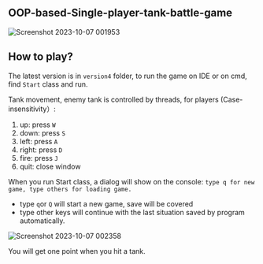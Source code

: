 ## OOP-based-Single-player-tank-battle-game
![Screenshot 2023-10-07 001953](https://github.com/liu2su/OOP-based-Single-player-tank-battle-game/assets/96462566/7dd3ee9c-c33d-4347-8394-e5e2064d48e5)

## How to play?

The latest version is in ```version4``` folder, to run the game on IDE or on cmd, find ```Start``` class and run.

Tank movement, enemy tank is controlled by threads, for players (Case-insensitivity）:
1. up: press ```W```
2. down: press ```S```
3. left: press ```A```
4. right: press ```D```
5. fire: press ```J```
6. quit: close window

When you run Start class, a dialog will show on the console:
```type q for new game, type others for loading game.```

- type ```q```or ```Q``` will start a new game, save will be covered
- type other keys will continue with the last situation saved by program automatically.

![Screenshot 2023-10-07 002358](https://github.com/liu2su/OOP-based-Single-player-tank-battle-game/assets/96462566/d8b72c24-24c5-41b8-8606-fe65b108834f)

You will get one point when you hit a tank.

